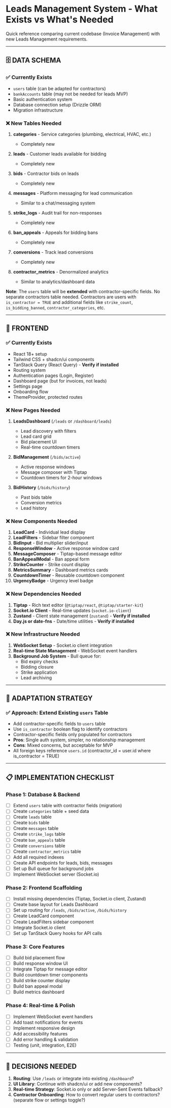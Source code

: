 # Leads Management System - What Exists vs What's Needed

Quick reference comparing current codebase (Invoice Management) with new Leads Management requirements.

---

## 🗄️ DATA SCHEMA

### ✅ Currently Exists
- `users` table (can be adapted for contractors)
- `bankAccounts` table (may not be needed for leads MVP)
- Basic authentication system
- Database connection setup (Drizzle ORM)
- Migration infrastructure

### ❌ New Tables Needed
1. **categories** - Service categories (plumbing, electrical, HVAC, etc.)
   - Completely new
   
3. **leads** - Customer leads available for bidding
   - Completely new
   
4. **bids** - Contractor bids on leads
   - Completely new
   
5. **messages** - Platform messaging for lead communication
   - Similar to a chat/messaging system
   
6. **strike_logs** - Audit trail for non-responses
   - Completely new
   
7. **ban_appeals** - Appeals for bidding bans
   - Completely new
   
8. **conversions** - Track lead conversions
   - Completely new
   
9. **contractor_metrics** - Denormalized analytics
   - Similar to analytics/dashboard data

**Note**: The `users` table will be **extended** with contractor-specific fields. No separate contractors table needed. Contractors are users with `is_contractor = TRUE` and additional fields like `strike_count`, `is_bidding_banned`, `contractor_categories`, etc.

---

## 🎨 FRONTEND

### ✅ Currently Exists
- React 18+ setup
- Tailwind CSS + shadcn/ui components
- TanStack Query (React Query) - **Verify if installed**
- Routing system
- Authentication pages (Login, Register)
- Dashboard page (but for invoices, not leads)
- Settings page
- Onboarding flow
- ThemeProvider, protected routes

### ❌ New Pages Needed
1. **LeadsDashboard** (`/leads` or `/dashboard/leads`)
   - Lead discovery with filters
   - Lead card grid
   - Bid placement UI
   - Real-time countdown timers
   
2. **BidManagement** (`/bids/active`)
   - Active response windows
   - Message composer with Tiptap
   - Countdown timers for 2-hour windows
   
3. **BidHistory** (`/bids/history`)
   - Past bids table
   - Conversion metrics
   - Lead history

### ❌ New Components Needed
1. **LeadCard** - Individual lead display
2. **LeadFilters** - Sidebar filter component
3. **BidInput** - Bid multiplier slider/input
4. **ResponseWindow** - Active response window card
5. **MessageComposer** - Tiptap-based message editor
6. **BanAppealModal** - Ban appeal form
7. **StrikeCounter** - Strike count display
8. **MetricsSummary** - Dashboard metrics cards
9. **CountdownTimer** - Reusable countdown component
10. **UrgencyBadge** - Urgency level badge

### ❌ New Dependencies Needed
1. **Tiptap** - Rich text editor (`@tiptap/react`, `@tiptap/starter-kit`)
2. **Socket.io Client** - Real-time updates (`socket.io-client`)
3. **Zustand** - Client state management (`zustand`) - **Verify if installed**
4. **Day.js or date-fns** - Date/time utilities - **Verify if installed**

### ❌ New Infrastructure Needed
1. **WebSocket Setup** - Socket.io client integration
2. **Real-time State Management** - WebSocket event handlers
3. **Background Job System** - Bull queue for:
   - Bid expiry checks
   - Bidding closure
   - Strike application
   - Lead archiving

---

## 🔄 ADAPTATION STRATEGY

### ✅ Approach: Extend Existing `users` Table
- Add contractor-specific fields to `users` table
- Use `is_contractor` boolean flag to identify contractors
- Contractor-specific fields only populated for contractors
- **Pros**: Single auth system, simpler, no relationship management
- **Cons**: Mixed concerns, but acceptable for MVP
- All foreign keys reference `users.id` (contractor_id = user.id where is_contractor = TRUE)

---

## 📋 IMPLEMENTATION CHECKLIST

### Phase 1: Database & Backend
- [ ] Extend `users` table with contractor fields (migration)
- [ ] Create `categories` table + seed data
- [ ] Create `leads` table
- [ ] Create `bids` table
- [ ] Create `messages` table
- [ ] Create `strike_logs` table
- [ ] Create `ban_appeals` table
- [ ] Create `conversions` table
- [ ] Create `contractor_metrics` table
- [ ] Add all required indexes
- [ ] Create API endpoints for leads, bids, messages
- [ ] Set up Bull queue for background jobs
- [ ] Implement WebSocket server (Socket.io)

### Phase 2: Frontend Scaffolding
- [ ] Install missing dependencies (Tiptap, Socket.io client, Zustand)
- [ ] Create base layout for Leads Dashboard
- [ ] Set up routing for `/leads`, `/bids/active`, `/bids/history`
- [ ] Create LeadCard component
- [ ] Create LeadFilters sidebar component
- [ ] Integrate Socket.io client
- [ ] Set up TanStack Query hooks for API calls

### Phase 3: Core Features
- [ ] Build bid placement flow
- [ ] Build response window UI
- [ ] Integrate Tiptap for message editor
- [ ] Build countdown timer components
- [ ] Build strike counter display
- [ ] Build ban appeal modal
- [ ] Build metrics dashboard

### Phase 4: Real-time & Polish
- [ ] Implement WebSocket event handlers
- [ ] Add toast notifications for events
- [ ] Implement responsive design
- [ ] Add accessibility features
- [ ] Add error handling & validation
- [ ] Testing (unit, integration, E2E)

---

## 🤔 DECISIONS NEEDED

1. **Routing**: Use `/leads` or integrate into existing `/dashboard`?
2. **UI Library**: Continue with shadcn/ui or add new components?
3. **Real-time Strategy**: Socket.io only or add Server-Sent Events fallback?
4. **Contractor Onboarding**: How to convert regular users to contractors? (separate flow or settings toggle?)

